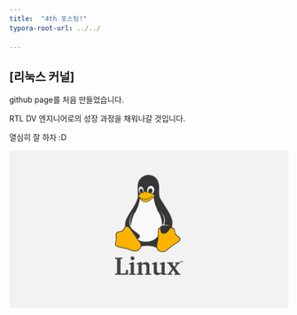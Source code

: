 ```yaml
---
title:  "4th 포스팅!"
typora-root-url: ../../

---
```


## [리눅스 커널]

github page를 처음 만들었습니다.

RTL DV 엔지니어로의 성장 과정을 채워나갈 것입니다.

열심히 잘 하자 :D

<img src= "/images/2024-08-26-4th/linux penguin.png">
